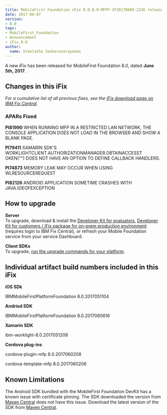 ```yaml
---
title: MobileFirst Foundation iFix 8.0.0.0-MFPF-IF20170605-2216 released
date: 2017-06-07
version:
- 8.0
tags:
- MobileFirst_Foundation
- Announcement
- iFix_8.0
author:
  name: Sreelatha Sankaranarayanan
---
```

A new iFix has been released for MobileFirst Foundation 8.0, dated **June 5th, 2017**.

## Changes in this iFix
*For a cumulative list of all previous fixes, see the [iFix download page on IBM Fix Central](http://www.ibm.com/support/fixcentral/swg/quickorder?parent=ibm%7EOther%2Bsoftware&product=ibm/Other+software/IBM+MobileFirst+Platform+Foundation&release=8.0.0.0&platform=All&function=all&source=fc).*

### APARs Fixed
**PI81990** WHEN RUNNING MFP IN A RESTRICTED LAN NETWORK, THE CONSOLE APPLICATION DOES NOT LOAD IN THE BROWSER AND SHOW A BLANK PAGE.

**PI79411** XAMARIN SDK'S WORKLIGHTCLIENT.AUTHORIZATIONMANAGER.OBTAINACCESST OKEN("") DOES NOT HAVE AN OPTION TO DEFINE CALLBACK HANDLERS.

**PI74873** MEMORY LEAK MAY OCCUR WHEN USING WLRESOURCEREQUEST

**PI82126** ANDROID APPLICATION SOMETIME CRASHES WITH JAVA.IOEOFEXCEPTION

## How to upgrade
**Server**  
To upgrade, download &amp; install the [Developer Kit for evaluators]({{site.baseurl}}/downloads/), [Developer Kit for customers / iFix package for on-prem production environment](http://www.ibm.com/support/fixcentral/swg/quickorder?parent=ibm%7EOther%2Bsoftware&product=ibm/Other+software/IBM+MobileFirst+Platform+Foundation&release=8.0.0.0&platform=All&function=all&source=fc) (requires login to IBM Fix Central), or refresh your Mobile Foundation service from your service Dashboard.

**Client SDKs**  
To upgrade, [run the upgrade commands for your platform]({{site.baseurl}}/tutorials/en/foundation/8.0/application-development/sdk/).


## Individual artifact build numbers included in this iFix

**iOS SDk**

IBMMobileFirstPlatformFoundation 8.0.2017051104

**Andriod SDK**

IBMMobileFirstPlatformFoundation 8.0.2017060616

**Xamarin SDK**

ibm-worklight-8.0.2017051208

**Cordova plug-ins**

cordova-plugin-mfp 8.0.2017060208

cordova-template-mfp 8.0.2017060206


##  Known Limitations

The Android SDK bundled with the MobileFirst Foundation DevKit has a known issue with certificate pinning. The SDK downloaded the version from [Maven Central](https://search.maven.org/#search%7Cga%7C1%7Cibmmobilefirstplatformfoundation) does not have this issue. Download the latest version of the SDK from [Maven Central](https://search.maven.org/#search%7Cga%7C1%7Cibmmobilefirstplatformfoundation).
